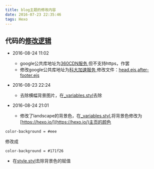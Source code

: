 ```yaml
---
title: blog主题的修改内容
date: 2016-07-23 22:35:46
tags: Hexo
---
```


## 代码的[修改逻辑](https://github.com/kimown/blog/blob/master/themes/auto-update-theme-fs.js)

 <!-- more -->


- 2016-08-24 11:02
  - google公共库地址为[360CDN服务](http://libs.useso.com/),但不支持https，作罢
  - 修改google公共库地址为[科大加速服务](https://servers.ustclug.org/2014/06/blog-googlefonts-speedup/),修改文件：[head.ejs](https://github.com/hexojs/hexo-theme-landscape/blob/master/layout/_partial/head.ejs#L32),[after-footer.ejs](https://github.com/hexojs/hexo-theme-landscape/blob/master/layout/_partial/after-footer.ejs#L17)

- 2016-08-23 22:24
  - 去除横幅背景图片，在[_variables.styl](https://github.com/hexojs/hexo-theme-landscape/blob/master/source/css/_variables.styl#L39)去除


- 2016-08-24 21:01
  - 修改了landscape的背景色，在[_variables.styl](https://github.com/hexojs/hexo-theme-landscape/blob/master/source/css/_variables.styl#L10),将背景色修改为[https://hexo.io/](https://hexo.io/)主页的颜色

``` Stylus
color-background = #eee

```
修改成
``` Stylus
color-background = #171f26
```

- 在[style.styl](https://github.com/hexojs/hexo-theme-landscape/blob/master/source/css/style.styl#L65)去除背景色的赋值


　






